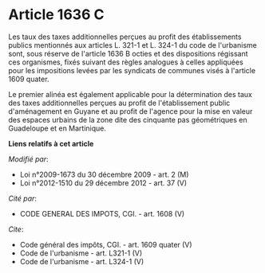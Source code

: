 # Article 1636 C

Les taux des taxes additionnelles perçues au profit des établissements publics mentionnés aux articles L. 321-1 et L. 324-1
du code de l'urbanisme sont, sous réserve de l'article 1636 B octies et des dispositions régissant ces organismes, fixés
suivant des règles analogues à celles appliquées pour les impositions levées par les syndicats de communes visés à l'article
1609 quater. 

Le premier alinéa est également applicable pour la détermination des taux des taxes additionnelles perçues au profit de
l'établissement public d'aménagement en Guyane et au profit de l'agence pour la mise en valeur des espaces urbains de la zone
dite des cinquante pas géométriques en Guadeloupe et en Martinique.

**Liens relatifs à cet article**

_Modifié par_:

  - Loi n°2009-1673 du 30 décembre 2009 - art. 2 (M)
  - Loi n°2012-1510 du 29 décembre 2012 - art. 37 (V)

_Cité par_:

  - CODE GENERAL DES IMPOTS, CGI. - art. 1608 (V)

_Cite_:

  - Code général des impôts, CGI. - art. 1609 quater (V)
  - Code de l'urbanisme - art. L321-1 (V)
  - Code de l'urbanisme - art. L324-1 (V)
